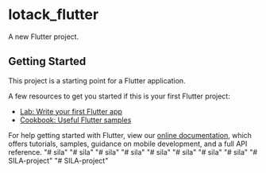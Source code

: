 # lotack_flutter

A new Flutter project.

## Getting Started

This project is a starting point for a Flutter application.

A few resources to get you started if this is your first Flutter project:

- [Lab: Write your first Flutter app](https://flutter.dev/docs/get-started/codelab)
- [Cookbook: Useful Flutter samples](https://flutter.dev/docs/cookbook)

For help getting started with Flutter, view our
[online documentation](https://flutter.dev/docs), which offers tutorials,
samples, guidance on mobile development, and a full API reference.
"# sila" 
"# sila" 
"# sila" 
"# sila" 
"# sila" 
"# sila" 
"# sila" 
"# sila" 
"# SILA-project" 
"# SILA-project" 
